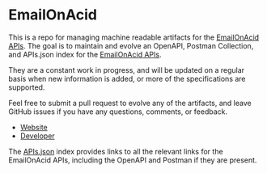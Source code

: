 # EmailOnAcidThis is a repo for managing machine readable artifacts for the [EmailOnAcid APIs](http://www.emailonacid.com/api/restful). The goal is to maintain and evolve an OpenAPI, Postman Collection, and APIs.json index for the [EmailOnAcid APIs](http://www.emailonacid.com/api/restful).They are a constant work in progress, and will be updated on a regular basis when new information is added, or more of the specifications are supported.Feel free to submit a pull request to evolve any of the artifacts, and leave GitHub issues if you have any questions, comments, or feedback.- [Website](http://www.emailonacid.com/api/restful)- [Developer](http://www.emailonacid.com/api/restful)The [APIs.json](https://github.com/api-evangelist/emailonacid/blob/master/apis.json) index provides links to all the relevant links for the EmailOnAcid APIs, including the OpenAPI and Postman if they are present.